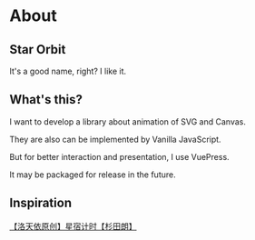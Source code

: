 # About

## Star Orbit

It's a good name, right?
I like it.

## What's this?

I want to develop a library about animation of SVG and Canvas.

They are also can be implemented by Vanilla JavaScript.

But for better interaction and presentation, I use VuePress.

It may be packaged for release in the future.

## Inspiration

[【洛天依原创】星宿计时【杉田朗】](https://www.bilibili.com/video/av7036967/)
